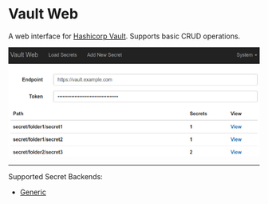 # Vault Web

A web interface for [Hashicorp Vault](https://www.vaultproject.io). Supports basic CRUD operations.

![](https://github.com/AMeng/vault-ui/blob/master/screenshot.png)

---

Supported Secret Backends:
 * [Generic](https://www.vaultproject.io/docs/secrets/generic/)
